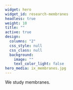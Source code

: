 ```yaml
---
widget: hero
widget_id: research-membranes
headless: true
weight: 10
title: ""
active: true
design:
  columns: "2"
  css_style: null
  css_class: null
  background:
    image: ""
    text_color_light: false
hero_media: ix_membranes.jpg
---
```

We study membranes.